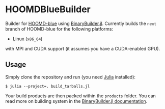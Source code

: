 # HOOMDBlueBuilder

Builder for [HOOMD-blue](https://github.com/glotzerlab/hoomd-blue) using
[BinaryBuilder.jl](https://github.com/JuliaPackaging/BinaryBuilder.jl).
Currently builds the `next` branch of HOOMD-blue for the following platforms:

 - Linux (`x86_64`)

with MPI and CUDA support (it assumes you have a CUDA-enabled GPU).

## Usage

Simply clone the repository and run (you need [Julia](https://julialang.org/)
installed):

```
$ julia --project=. build_tarballs.jl
```

Your build products are then packed within the `products` folder. You can read
more on building system in the [BinaryBuilder.jl
documentation](https://juliapackaging.github.io/BinaryBuilder.jl/stable).
